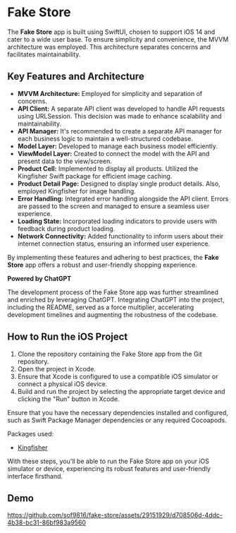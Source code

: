 # Fake Store

The **Fake Store** app is built using SwiftUI, chosen to support iOS 14 and cater to a wide user base. To ensure simplicity and convenience, the MVVM architecture was employed. This architecture separates concerns and facilitates maintainability.

## Key Features and Architecture

- **MVVM Architecture:** Employed for simplicity and separation of concerns.
- **API Client:** A separate API client was developed to handle API requests using URLSession. This decision was made to enhance scalability and maintainability.
- **API Manager:** It's recommended to create a separate API manager for each business logic to maintain a well-structured codebase.
- **Model Layer:** Developed to manage each business model efficiently.
- **ViewModel Layer:** Created to connect the model with the API and present data to the view/screen.
- **Product Cell:** Implemented to display all products. Utilized the Kingfisher Swift package for efficient image caching.
- **Product Detail Page:** Designed to display single product details. Also, employed Kingfisher for image handling.
- **Error Handling:** Integrated error handling alongside the API client. Errors are passed to the screen and managed to ensure a seamless user experience.
- **Loading State:** Incorporated loading indicators to provide users with feedback during product loading.
- **Network Connectivity:** Added functionality to inform users about their internet connection status, ensuring an informed user experience.

By implementing these features and adhering to best practices, the **Fake Store** app offers a robust and user-friendly shopping experience.

**Powered by ChatGPT**

The development process of the Fake Store app was further streamlined and enriched by leveraging ChatGPT. Integrating ChatGPT into the project, including the README, served as a force multiplier, accelerating development timelines and augmenting the robustness of the codebase.

## How to Run the iOS Project

1. Clone the repository containing the Fake Store app from the Git repository.
2. Open the project in Xcode.
3. Ensure that Xcode is configured to use a compatible iOS simulator or connect a physical iOS device.
4. Build and run the project by selecting the appropriate target device and clicking the "Run" button in Xcode.

Ensure that you have the necessary dependencies installed and configured, such as Swift Package Manager dependencies or any required Cocoapods.

Packages used:
- [Kingfisher](https://github.com/onevcat/Kingfisher)

With these steps, you'll be able to run the Fake Store app on your iOS simulator or device, experiencing its robust features and user-friendly interface firsthand.

## Demo

https://github.com/sof9816/fake-store/assets/29151929/d708506d-4ddc-4b38-bc31-86bf983a9560



